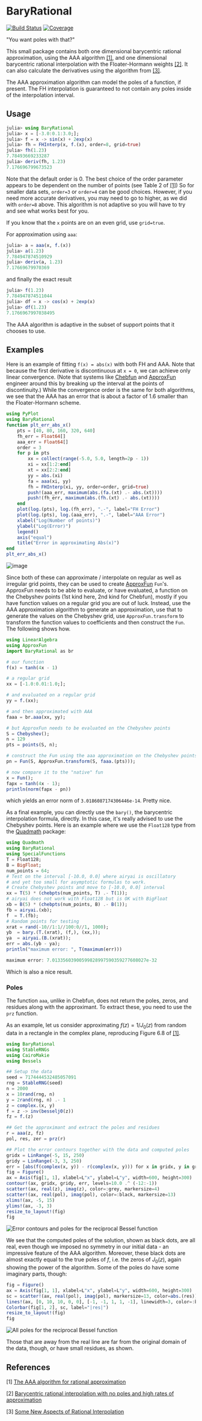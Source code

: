 # BaryRational

[![Build Status](https://github.com/macd/BaryRational.jl/workflows/CI/badge.svg)](https://github.com/macd/BaryRational.jl/actions)
[![Coverage](https://codecov.io/gh/macd/BaryRational.jl/branch/master/graph/badge.svg)](https://codecov.io/gh/macd/BaryRational.jl)

"You want poles with that?"

This small package contains both one dimensional barycentric rational
approximation, using the AAA algorithm [[1]](#ref1), and one dimensional
barycentric rational interpolation with the Floater-Hormann weights
[[2]](#ref2). It can also calculate the derivatives using the algorithm from [[3]](#ref3).

The AAA approximation algorithm can model the poles of a function, if
present. The FH interpolation is guaranteed to not contain any poles 
inside of the interpolation interval.

## Usage

```julia
julia> using BaryRational
julia> x = [-3.0:0.1:3.0;];
julia> f = x -> sin(x) + 2exp(x)
julia> fh = FHInterp(x, f.(x), order=8, grid=true)
julia> fh(1.23)
7.78493669233287
julia> deriv(fh, 1.23)
7.176696799673523
```
    
Note that the default order is 0. The best choice of the order
parameter appears to be dependent on the number of points (see Table 2
of [[1]](#ref1)) So for smaller data sets, `order=3` or `order=4` can be good
choices. However, if you need more accurate derivatives, you may need
to go to higher, as we did with `order=8` above. This algorithm is not
adaptive so you will have to try and see what works best for you.

If you know that the `x` points are on an even grid, use `grid=true`.

For approximation using `aaa`:

```julia
julia> a = aaa(x, f.(x))
julia> a(1.23)
7.784947874510929
julia> deriv(a, 1.23)
7.17669679970369
```
    
and finally the exact result

```julia
julia> f(1.23)
7.784947874511044
julia> df = x -> cos(x) + 2exp(x)
julia> df(1.23)
7.1766967997038495
```
    
The AAA algorithm is adaptive in the subset of support points that it
chooses to use.

## Examples

Here is an example of fitting `f(x) = abs(x)` with both FH and AAA. Note
that because the first derivative is discontinuous at `x = 0`, we can
achieve only linear convergence. (Note that systems like [Chebfun](https://www.chebfun.org/) and
[ApproxFun](https://github.com/JuliaApproximation/ApproxFun.jl) engineer around this by breaking up the interval at the
points of discontinuity.)  While the convergence order is the same for
both algorithms, we see that the AAA has an error that is about a factor
of 1.6 smaller than the Floater-Hormann scheme.

```julia
using PyPlot
using BaryRational
function plt_err_abs_x()
    pts = [40, 80, 160, 320, 640]
    fh_err = Float64[]
    aaa_err = Float64[]
    order = 3
    for p in pts
        xx = collect(range(-5.0, 5.0, length=2p - 1))
        xi = xx[1:2:end]
        xt = xx[2:2:end]
        yy = abs.(xi)
        fa = aaa(xi, yy)
        fh = FHInterp(xi, yy, order=order, grid=true)
        push!(aaa_err, maximum(abs.(fa.(xt) .- abs.(xt))))
        push!(fh_err, maximum(abs.(fh.(xt) .- abs.(xt))))
    end
    plot(log.(pts), log.(fh_err), ".-", label="FH Error")
    plot(log.(pts), log.(aaa_err), ".-", label="AAA Error")
    xlabel("Log(Number of points)")
    ylabel("Log(Error)")
    legend()
    axis("equal")
    title("Error in approximating Abs(x)")
end
plt_err_abs_x()
```

![image](images/abs_x_error.png)

Since both of these can approximate / interpolate on regular as well as irregular grid
points, they can be used to create [ApproxFun](https://github.com/JuliaApproximation/ApproxFun.jl) `Fun`'s. ApproxFun needs to be able to evaluate,
or have evaluated, a function on the Chebyshev points (1st kind here, 2nd kind for Chebfun),
mostly if you have function values on a regular grid you are out of luck. Instead, use the
AAA approximation algorithm to generate an approximation, use that to generate the values on
the Chebyshev grid, use `ApproxFun.transform` to transform the function values to coefficients
and then construct the `Fun`. The following shows how.

```julia
using LinearAlgebra
using ApproxFun
import BaryRational as br

# our function
f(x) = tanh(4x - 1)

# a regular grid
xx = [-1.0:0.01:1.0;];

# and evaluated on a regular grid
yy = f.(xx);

# and then approximated with AAA
faaa = br.aaa(xx, yy);

# but ApproxFun needs to be evaluated on the Chebyshev points
S = Chebyshev();
n = 129
pts = points(S, n);

# construct the Fun using the aaa approximation on the Chebyshev points
pn = Fun(S, ApproxFun.transform(S, faaa.(pts)));

# now compare it to the "native" fun
x = Fun();
fapx = tanh(4x - 1);
println(norm(fapx - pn))
```

which yields an error norm of `3.0186087174306446e-14`. Pretty nice.

As a final example, you can directly use the `bary()`, the barycentric 
interpolation formula, directly. In this case, it's really advised to use the
Chebyshev points. Here is an example where we use the `Float128` type from the
[Quadmath](https://github.com/JuliaMath/Quadmath.jl) package:

```julia
using Quadmath
using BaryRational
using SpecialFunctions
T = Float128;
B = BigFloat;
num_points = 64;
# Test on the interval [-10.0, 0.0] where airyai is oscillatory
# and yet too small for asymptotic formulas to work.
# Create Chebyshev points and move to [-10.0, 0.0] interval
xx = T(5) * (chebpts(num_points, T) .- T(1));
# airyai does not work with Float128 but is OK with BigFloat
xb = B(5) * (chebpts(num_points, B) .- B(1));
fb = airyai.(xb);
f  = T.(fb);
# Random points for testing
xrat = rand(-10//1:1//100:0//1, 1000);
yb  = bary.(T.(xrat), (f,), (xx,));
ya  = airyai.(B.(xrat));
err = abs.(yb - ya);
println("maximum error: ", T(maximum(err)))

maximum error: 7.01335603900599828997590359277608027e-32
```

Which is also a nice result.

### Poles 

The function `aaa`, unlike in Chebfun, does not return the poles, zeros, and residues along with the approximant. To extract these, you need to use the `prz` function.

As an example, let us consider approximating $f(z) = 1/J_0(z)$ from random data in a rectangle in the complex plane, reproducing Figure 6.8 of [[1]](#ref1).

```julia
using BaryRational
using StableRNGs
using CairoMakie
using Bessels

## Setup the data
seed = 7174444532485057091
rng = StableRNG(seed)
n = 2000
x = 10rand(rng, n)
y = 2rand(rng, n) .- 1
z = complex.(x, y)
f = z -> inv(besselj0(z))
fz = f.(z)

## Get the approximant and extract the poles and residues 
r = aaa(z, fz)
pol, res, zer = prz(r)

## Plot the error contours together with the data and computed poles
gridx = LinRange(-5, 15, 250)
gridy = LinRange(-3, 3, 250)
err = [abs(f(complex(x, y)) - r(complex(x, y))) for x in gridx, y in gridy]
fig = Figure()
ax = Axis(fig[1, 1], xlabel=L"x", ylabel=L"y", width=600, height=300)
contour!(ax, gridx, gridy, err, levels=10.0 .^ (-12:-1))
scatter!(ax, real(z), imag(z), color=:grey, markersize=4)
scatter!(ax, real(pol), imag(pol), color=:black, markersize=13)
xlims!(ax, -5, 15)
ylims!(ax, -3, 3)
resize_to_layout!(fig)
fig
```

![Error contours and poles for the reciprocal Bessel function](images/bessel_errs.png)

We see that the computed poles of the solution, shown as black dots, are all real, even though we imposed no symmetry in our initial data - an impressive feature of the AAA algorithm. Moreover, these black dots are almost exactly equal to the true poles of $f$, i.e. the zeros of $J_0(z)$, again showing the power of the algorithm. Some of the poles do have some imaginary parts, though:

```julia
fig = Figure()
ax = Axis(fig[1, 1], xlabel=L"x", ylabel=L"y", width=600, height=300)
sc = scatter!(ax, real(pol), imag(pol), markersize=13, color=abs.(res))
lines!(ax, [0, 10, 10, 0, 0], [-1, -1, 1, 1, -1], linewidth=3, color=:black)
Colorbar(fig[1, 2], sc, label="|res|")
resize_to_layout!(fig)
fig
```

![All poles for the reciprocal Bessel function](images/bessel_poles.png)

Those that are away from the real line are far from the original domain of the data, though, or have small residues, as shown.

## References

<a name="ref1"></a>[1] [The AAA algorithm for rational approximation](http://arxiv.org/abs/1612.00337)

<a name="ref2"></a>[2] [Barycentric rational interpolation with no poles and high rates of approximation](https://citeseerx.ist.psu.edu/viewdoc/download?doi=10.1.1.475.3902&rep=rep1&type=pdf)

<a name="ref3"></a>[3] [Some New Aspects of Rational Interpolation](https://www.ams.org/journals/mcom/1986-47-175/S0025-5718-1986-0842136-8/S0025-5718-1986-0842136-8.pdf)
